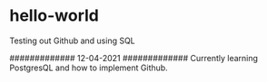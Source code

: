 # hello-world
Testing out Github and using SQL

############# 12-04-2021 #############
Currently learning PostgresQL and how to implement Github.
